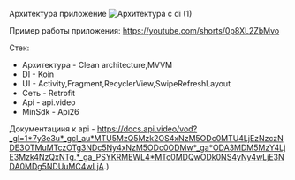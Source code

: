 Архитектура приложение 
![Архитектура с di (1)](https://github.com/user-attachments/assets/5ba45500-07bf-4c4b-a2f4-ec5b4a6955ed)

Пример работы приложения: 
https://youtube.com/shorts/0p8XL2ZbMvo

Стек:
- Архитектура - Clean architecture,MVVM
- DI - Koin
- UI - Activity,Fragment,RecyclerView,SwipeRefreshLayout
- Сеть - Retrofit
- Api - api.video
- MinSdk - Api26

Документациия к api - https://docs.api.video/vod?_gl=1*7y3e3u*_gcl_au*MTU5MzQ5Mzk2OS4xNzM5ODc0MTU4LjEzNzczNDE3OTMuMTczOTg3NDc5Ny4xNzM5ODc0ODMw*_ga*ODA3MDM5MzY4LjE3Mzk4NzQxNTg.*_ga_PSYKRMEWL4*MTc0MDQwODk0NS4yNy4wLjE3NDA0MDg5NDUuMC4wLjA.)



